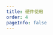 ```yaml
---
title: 硬件使用
order: 4
pageInfo: false
---
```


<ArtPlayer
  src="http://video.likeyou168.cn:9000/lky/lky/we20/dsp2_0.webm"
/>
